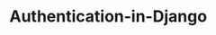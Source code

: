 # Authentication-in-Django
<!-- simple is better than complex youtube link -->
<!-- https://www.youtube.com/watch?v=9-ALutreCkE&list=PLLxk3TkuAYnryu1lEcFaBr358IynT7l7H&index=2 -->

<!-- auth docs -->
<!-- https://docs.djangoproject.com/en/5.1/topics/auth/default/#authentication-in-web-requests -->